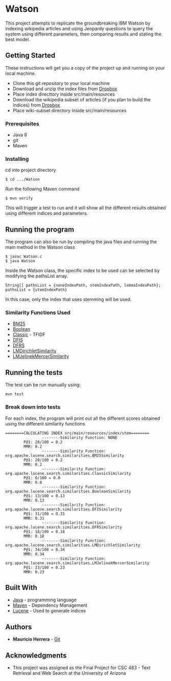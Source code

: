 # Watson

This project attempts to replicate the groundbreaking IBM Watson by indexing wikipedia articles and using Jeopardy questions to query the system using different parameters, then comparing results and stating the best model.

## Getting Started

These instructions will get you a copy of the project up and running on your local machine.
* Clone this git repository to your local machine
* Download and unzip the index files from [Dropbox](https://arizona.box.com/s/mqtkkho9myv5lbz40ei6mku3fiawrcmx)
* Place index directtory inside src/main/resources
* Download the wikipedia subset of articles (if you plan to build the indices) from [Dropbox](https://arizona.box.com/s/0s9ybt3zo2vn42il9cl7kkawlb1x824o)
* Place wiki-subset directory inside src/main/resources

### Prerequisites

* Java 8
* git
* Maven


### Installing

cd into project directory
```
$ cd .../Watson
```

Run the following Maven command

```
$ mvn verify
```

This will trigger a test to run and it will show all the different results obtained using different indices and parameters.

## Running the program

The program can also be run by compiling the java files and running the main method in the Watson class

```
$ javac Watson.c
$ java Watson
```
Inside the Watson class, the specific index to be used can be selected by modifying the pathsList array.

```
String[] pathsList = {noneIndexPath, stemIndexPath, lemmaIndexPath};
pathsList = {stemIndexPath}
```
In this case, only the index that uses stemming will be used.

### Similarity Functions Used

* [BM25](https://lucene.apache.org/core/7_0_1/core/org/apache/lucene/search/similarities/BM25Similarity.html)
* [Boolean](https://lucene.apache.org/core/7_0_1/core/org/apache/lucene/search/similarities/BooleanSimilarity.html)
* [Classic](https://lucene.apache.org/core/7_0_1/core/org/apache/lucene/search/similarities/ClassicSimilarity.html) - TFIDF
* [DFIS](https://lucene.apache.org/core/8_0_0/core/org/apache/lucene/search/similarities/DFISimilarity.html)
* [DFRS](https://lucene.apache.org/core/8_0_0/core/org/apache/lucene/search/similarities/DFRSimilarity.html)
* [LMDirichletSimilarity](https://lucene.apache.org/core/8_0_0/core/org/apache/lucene/search/similarities/LMDirichletSimilarity.html)
* [LMJelinekMercerSimilarity](https://lucene.apache.org/core/8_0_0/core/org/apache/lucene/search/similarities/LMJelinekMercerSimilarity.html)

## Running the tests

The test can be run manually using:
```
mvn test
```
### Break down into tests

For each index, the program will print out all the different scores obtained using the different similarity functions.
```
========CALCULATING INDEX src/main/resources/index/stem========
                --------Similarity Function: NONE
        P@1: 20/100 = 0.2
        MMR: 0.2
                --------Similarity Function: org.apache.lucene.search.similarities.BM25Similarity
        P@1: 20/100 = 0.2
        MMR: 0.2
                --------Similarity Function: org.apache.lucene.search.similarities.ClassicSimilarity
        P@1: 0/100 = 0.0
        MMR: 0.0
                --------Similarity Function: org.apache.lucene.search.similarities.BooleanSimilarity
        P@1: 13/100 = 0.13
        MMR: 0.13
                --------Similarity Function: org.apache.lucene.search.similarities.DFISimilarity
        P@1: 31/100 = 0.31
        MMR: 0.31
                --------Similarity Function: org.apache.lucene.search.similarities.DFRSimilarity
        P@1: 18/100 = 0.18
        MMR: 0.18
                --------Similarity Function: org.apache.lucene.search.similarities.LMDirichletSimilarity
        P@1: 34/100 = 0.34
        MMR: 0.34
                --------Similarity Function: org.apache.lucene.search.similarities.LMJelinekMercerSimilarity
        P@1: 23/100 = 0.23
        MMR: 0.23

```


## Built With

* [Java](https://docs.oracle.com/javase/8/docs/api/) - programming language
* [Maven](https://maven.apache.org/) - Dependency Management
* [Lucene](https://lucene.apache.org/) - Used to generate indices

## Authors

* **Mauricio Herrera** - [Git](https://github.com/mauherrerag)

## Acknowledgments

* This project was assigned as the Final Project for CSC 483 - Text Retrieval and Web Search at the University of Arizona
